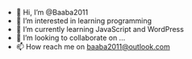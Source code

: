 - 👋 Hi, I’m @Baaba2011
- 👀 I’m interested in learning programming 
- 🌱 I’m currently learning JavaScript and WordPress 
- 💞️ I’m looking to collaborate on ...
- 📫 How reach me on baaba2011@outlook.com 

<!---
Baaba2011/Baaba2011 is a ✨ special ✨ repository because its `README.md` (this file) appears on your GitHub profile.
You can click the Preview link to take a look at your changes.
--->
